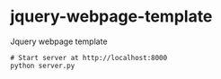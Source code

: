 # jquery-webpage-template
Jquery webpage template

```
# Start server at http://localhost:8000
python server.py
```

